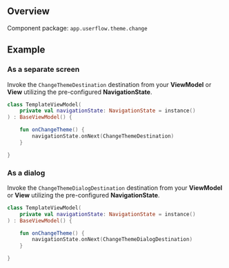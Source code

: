 ## Overview

Component package: `app.userflow.theme.change`

## Example

### As a separate screen

Invoke the `ChangeThemeDestination` destination from your **ViewModel** or **View** utilizing the pre-configured **NavigationState**.

```kotlin
class TemplateViewModel(
    private val navigationState: NavigationState = instance()
) : BaseViewModel() {

    fun onChangeTheme() {
        navigationState.onNext(ChangeThemeDestination)
    }

}
```

### As a dialog

Invoke the `ChangeThemeDialogDestination` destination from your **ViewModel** or **View** utilizing the pre-configured **NavigationState**.

```kotlin
class TemplateViewModel(
    private val navigationState: NavigationState = instance()
) : BaseViewModel() {

    fun onChangeTheme() {
        navigationState.onNext(ChangeThemeDialogDestination)
    }

}
```